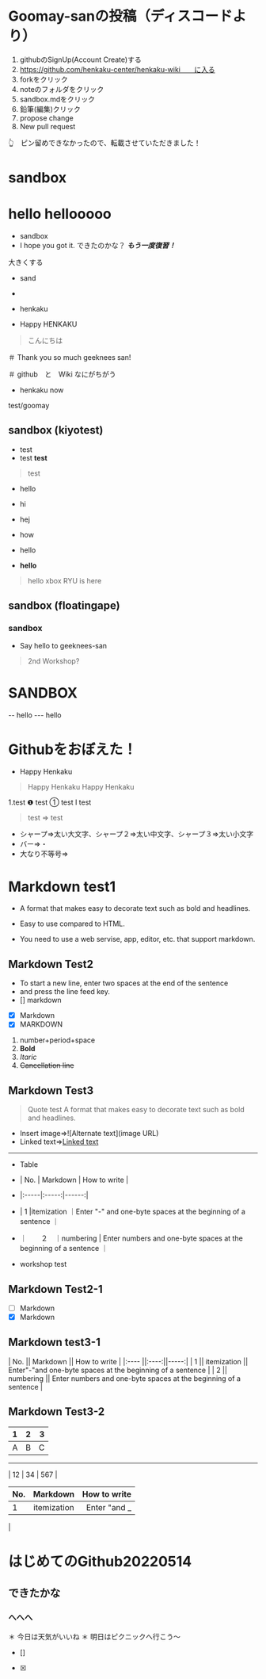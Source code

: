 # Goomay-sanの投稿（ディスコードより）
1. githubのSignUp(Account Create)する
2. https://github.com/henkaku-center/henkaku-wiki　　に入る
3. forkをクリック
4. noteのフォルダをクリック
5. sandbox.mdをクリック
6. 鉛筆(編集)クリック
7. propose change
8. New pull request

👆　ピン留めできなかったので、転載させていただきました！





# sandbox
# hello hellooooo
- sandbox
- I hope you got it.
できたのかな？
***もう一度復習！***

大きくする

- sand
- 

- henkaku

- Happy HENKAKU

> こんにちは

＃ Thank you so much geeknees san!

＃ github　と　Wiki なにがちがう

- henkaku now

test/goomay

## sandbox (kiyotest)

- test
- test
**test**
> test
- hello
- hi
- hej
- how

- hello
- **hello**
> hello
xbox
RYU is here

## sandbox (floatingape)
### sandbox
- Say hello to geeknees-san
> 2nd Workshop?
# SANDBOX
-- hello
--- hello
# Githubをおぼえた！

- Happy Henkaku
> Happy Henkaku
Happy Henkaku

1.test
❶ test
① test
Ⅰ test
> test
=> test
- シャープ=>太い大文字、シャープ２=>太い中文字、シャープ３=>太い小文字
- バー=>・
- 大なり不等号=>

# Markdown test1
- A format that makes easy to decorate text such as bold and headlines.
* Easy to use compared to HTML.
+ You need to use a web servise, app, editor, etc. that support markdown.
## Markdown Test2
- To start a new line, enter two spaces at the end of the sentence  
- and press the line feed key.
- [] markdown
- [X] Markdown
- [x] MARKDOWN
1. number+period+space
2. **Bold**
3. *Itaric*
4. ~~Cancellation line~~
## Markdown Test3
> Quote test
> A format that makes easy to decorate text such as bold and headlines.
- Insert image=>![Alternate text](image URL)
- Linked text=>[Linked text](URL)
*****
- Table  
- | No.  | Markdown  |  How to write |  
- |:-----|:-----:|------:|
- |  1   |itemization ｜Enter "-" and one-byte spaces at the beginning of a sentence ｜
- ｜　　２　｜numbering | Enter numbers and one-byte spaces at the beginning of a sentence ｜

- workshop test

## Markdown Test2-1
- [ ] Markdown
- [x] Markdown
## Markdown test3-1
|  No.  || Markdown || How to write |
|:---- ||:----:||-----:|
|  1  || itemization   || Enter"-"and one-byte spaces at the beginning of a sentence |
|   2 || numbering  || Enter numbers and one-byte spaces at the beginning of a sentence |
## Markdown Test3-2
|  1    |   2   |   3   |
| :---- | :---: | ----: |
|   A   | B     | C     |
---
|  12   | 34    |  567  |

|  No.         |  Markdown    | How to write |
|:-------------|:------------:|-------------:|
|     1        | itemization  |Enter "and _  |
|

# はじめてのGithub20220514
## できたかな
### へへへ
＊ 今日は天気がいいね
＊ 明日はピクニックへ行こう〜
- []
- [x]
